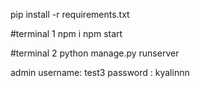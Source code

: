 pip install -r requirements.txt


#terminal 1
npm i
npm start

#terminal 2
python manage.py runserver



admin username: test3
password : kyalinnn
